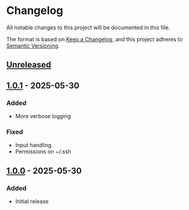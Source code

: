 # Changelog

All notable changes to this project will be documented in this file.

The format is based on [Keep a Changelog](https://keepachangelog.com/en/1.0.0/), and this project
adheres to [Semantic Versioning](https://semver.org/spec/v2.0.0.html).

## [Unreleased]

## [1.0.1] - 2025-05-30

### Added

- More verbose logging

### Fixed

- Input handling
- Permissions on ~/.ssh

## [1.0.0] - 2025-05-30

### Added

- Initial release

[Unreleased]: https://github.com/kamack38/pkgbuild-update/compare/v1.0.1...HEAD
[1.0.1]: https://github.com/kamack38/pkgbuild-update/releases/tag/v1.0.1
[1.0.0]: https://github.com/kamack38/pkgbuild-update/releases/tag/v1.0.0
